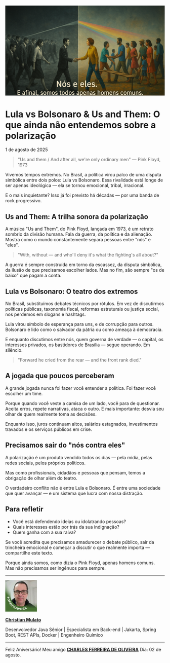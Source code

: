![Nós e Eles: Conformidade vs. Colaboração](/articles/assets/img/2025_08_01_IMAGE_001.png)

# Lula vs Bolsonaro & Us and Them: O que ainda não entendemos sobre a polarização

1 de agosto de 2025

> "Us and them / And after all, we're only ordinary men" — Pink Floyd, 1973

Vivemos tempos extremos. No Brasil, a política virou palco de uma disputa simbólica entre dois polos: Lula vs Bolsonaro. Essa rivalidade está longe de ser apenas ideológica — ela se tornou emocional, tribal, irracional.

E o mais inquietante? Isso já foi previsto há décadas — por uma banda de rock progressivo.

## Us and Them: A trilha sonora da polarização

A música "Us and Them", do Pink Floyd, lançada em 1973, é um retrato sombrio da divisão humana. Fala da guerra, da política e da alienação. Mostra como o mundo constantemente separa pessoas entre "nós" e "eles".

> "With, without — and who'll deny it's what the fighting's all about?"

A guerra é sempre construída em torno da escassez, da disputa simbólica, da ilusão de que precisamos escolher lados. Mas no fim, são sempre "os de baixo" que pagam a conta.

## Lula vs Bolsonaro: O teatro dos extremos

No Brasil, substituímos debates técnicos por rótulos. Em vez de discutirmos políticas públicas, taxonomia fiscal, reformas estruturais ou justiça social, nos perdemos em slogans e hashtags.

Lula virou símbolo de esperança para uns, e de corrupção para outros. Bolsonaro é lido como o salvador da pátria ou como ameaça à democracia.

E enquanto discutimos entre nós, quem governa de verdade — o capital, os interesses privados, os bastidores de Brasília — segue operando. Em silêncio.

> "Forward he cried from the rear — and the front rank died."

## A jogada que poucos perceberam

A grande jogada nunca foi fazer você entender a política. Foi fazer você escolher um time.

Porque quando você veste a camisa de um lado, você para de questionar. Aceita erros, repete narrativas, ataca o outro. E mais importante: desvia seu olhar de quem realmente toma as decisões.

Enquanto isso, juros continuam altos, salários estagnados, investimentos travados e os serviços públicos em crise.

## Precisamos sair do "nós contra eles"

A polarização é um produto vendido todos os dias — pela mídia, pelas redes sociais, pelos próprios políticos.

Mas como profissionais, cidadãos e pessoas que pensam, temos a obrigação de olhar além do teatro.

O verdadeiro conflito não é entre Lula e Bolsonaro. É entre uma sociedade que quer avançar — e um sistema que lucra com nossa distração.

## Para refletir

- Você está defendendo ideias ou idolatrando pessoas?
- Quais interesses estão por trás da sua indignação?
- Quem ganha com a sua raiva?

Se você acredita que precisamos amadurecer o debate público, sair da trincheira emocional e começar a discutir o que realmente importa — compartilhe este texto.

Porque ainda somos, como dizia o Pink Floyd, apenas homens comuns. Mas não precisamos ser ingênuos para sempre.

------------------------------------------------------------------------

[![Christian Mulato, #OPEN_TO_WORK](/articles/assets/img/2025_08_01_IMAGE_002.jpeg)](https://www.linkedin.com/in/chmulato/)

[**Christian Mulato**](https://www.linkedin.com/in/chmulato/)

Desenvolvedor Java Sênior | Especialista em Back-end | Jakarta, Spring Boot, REST APIs, Docker | Engenheiro Químico

------------------------------------------------------------------------

Feliz Aniversário! Meu amigo [**CHARLES FERREIRA DE OLIVEIRA**](https://www.linkedin.com/in/charles-ferreira-de-oliveira-ab679150/) Dia: 02 de agosto.
